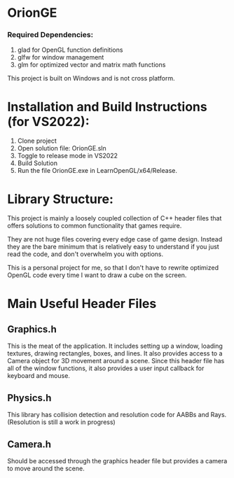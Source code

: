# OrionGE

### Required Dependencies:
1. glad for OpenGL function definitions
2. glfw for window management
3. glm for optimized vector and matrix math functions

This project is built on Windows and is not cross platform.


#  Installation and Build Instructions (for VS2022):
1. Clone project
2. Open solution file: OrionGE.sln
3. Toggle to release mode in VS2022
4. Build Solution
5. Run the file OrionGE.exe in LearnOpenGL/x64/Release. 

#  Library Structure:

<p>This project is mainly a loosely coupled collection of C++ header files that 
offers solutions to common functionality that games require. </p>

<p>They are not huge files covering every edge case of game design. Instead they are the bare minimum that is relatively easy
to understand if you just read the code, and don't overwhelm you with options. </p>

<p> This is a personal project for me, so that I don't have to rewrite optimized OpenGL code
  every time I want to draw a cube on the screen. </p>
  
#  Main Useful Header Files

##  Graphics.h 
<p>This is the meat of the application. It includes setting up a window, loading textures, drawing rectangles, boxes, and lines.
   It also provides access to a Camera object for 3D movement around a scene.
   Since this header file has all of the window functions, it also provides a user input callback for keyboard and mouse.
</p>

##  Physics.h 
<p>
This library has collision detection and resolution code for AABBs and Rays.
(Resolution is still a work in progress)
</p>

##  Camera.h 
<p>
Should be accessed through the graphics header file but provides a camera to move around the scene.
</p>
